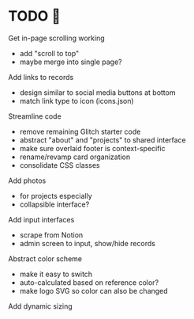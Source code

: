 # TODO 🚧

Get in-page scrolling working
- add "scroll to top"
- maybe merge into single page?

Add links to records
- design similar to social media buttons at bottom
- match link type to icon (icons.json)

Streamline code
- remove remaining Glitch starter code
- abstract "about" and "projects" to shared interface
- make sure overlaid footer is context-specific
- rename/revamp card organization
- consolidate CSS classes

Add photos
- for projects especially
- collapsible interface?

Add input interfaces
- scrape from Notion
- admin screen to input, show/hide records

Abstract color scheme
- make it easy to switch
- auto-calculated based on reference color?
- make logo SVG so color can also be changed

Add dynamic sizing
